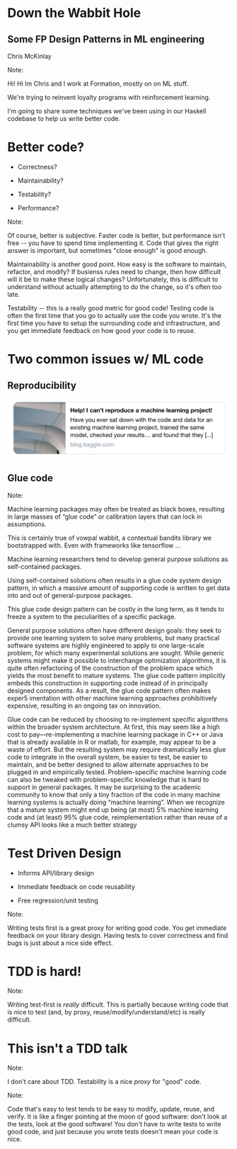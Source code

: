 # Down the Wabbit Hole

## Some FP Design Patterns in ML engineering

Chris McKinlay


Note:

Hi! Hi Im Chris and I work at Formation, mostly on on ML stuff. 

We're trying to reinvent loyalty programs with reinforcement learning.

I'm going to share some techniques we've been using in our Haskell codebase to help us write better code.


# Better code?

* Correctness?
<!-- .element: class="fragment" -->
* Maintainability?
<!-- .element: class="fragment" -->
* Testability?
<!-- .element: class="fragment" -->
* Performance?
<!-- .element: class="fragment" -->

Note:

Of course, better is subjective. Faster code is better, but performance isn't
free -- you have to spend time implementing it.  Code that gives the right
answer is important, but sometimes "close enough" is good enough.

Maintainability is another good point. How easy is the software to maintain,
refactor, and modify? If busienss rules need to change, then how difficult will
it be to make these logical changes? Unfortunately, this is difficult to
understand without actually attempting to do the change, so it's often too
late.

Testability -- this is a really good metric for good code!
Testing code is often the first time that you go to actually use the code you wrote.
It's the first time you have to setup the surrounding code and infrastructure, and you get immediate feedback on how good your code is to reuse.


# Two common issues w/ ML code
## Reproducibility
![](kaggle-ML.png) <!-- .element: id="plain" -->

## Glue code
<!-- .element: class="fragment" -->

Note:

Machine learning packages may often be treated as black boxes, resulting in large masses of “glue code” or calibration layers that can lock in assumptions.

This is certainly true of vowpal wabbit, a contextual bandits library we bootstrapped with. Even with frameworks like tensorflow ...

Machine learning researchers tend to develop general purpose solutions as self-contained packages.


Using self-contained solutions often results in a glue code system design pattern, in which a massive amount of supporting code is written to get data into and out of general-purpose packages.

This glue code design pattern can be costly in the long term, as it tends to freeze a system to the
peculiarities of a specific package. 

General purpose solutions often have different design goals: they seek to provide one learning system to solve many problems, but many practical software systems are highly engineered to apply to one large-scale problem, for which many experimental solutions
are sought. While generic systems might make it possible to interchange optimization algorithms,
it is quite often refactoring of the construction of the problem space which yields the most benefit
to mature systems. The glue code pattern implicitly embeds this construction in supporting code
instead of in principally designed components. As a result, the glue code pattern often makes exper5
imentation with other machine learning approaches prohibitively expensive, resulting in an ongoing
tax on innovation.


Glue code can be reduced by choosing to re-implement specific algorithms within the broader system
architecture. At first, this may seem like a high cost to pay—re-implementing a machine learning
package in C++ or Java that is already available in R or matlab, for example, may appear to be
a waste of effort. But the resulting system may require dramatically less glue code to integrate in
the overall system, be easier to test, be easier to maintain, and be better designed to allow alternate
approaches to be plugged in and empirically tested. Problem-specific machine learning code can
also be tweaked with problem-specific knowledge that is hard to support in general packages.
It may be surprising to the academic community to know that only a tiny fraction of the code in
many machine learning systems is actually doing “machine learning”. When we recognize that a
mature system might end up being (at most) 5% machine learning code and (at least) 95% glue code,
reimplementation rather than reuse of a clumsy API looks like a much better strategy


# Test Driven Design

* Informs API/library design
<!-- .element: class="fragment" -->
* Immediate feedback on code reusability
<!-- .element: class="fragment" -->
* Free regression/unit testing
<!-- .element: class="fragment" -->

Note:

Writing tests first is a great proxy for writing good code.
You get immediate feedback on your library design.
Having tests to cover correctness and find bugs is just about a nice side effect. 


# TDD is hard!

Note:

Writing test-first is *really* difficult.
This is partially because writing code that is nice to test (and, by proxy, reuse/modify/understand/etc) is really difficult.


# This isn't a TDD talk

Note:

I don't care about TDD. Testability is a nice *proxy* for "good" code.


<!-- .slide: data-background="finger-moon.jpg" -->
Note:

Code that's easy to test tends to be easy to modify, update, reuse, and verify.
It is like a finger pointing at the moon of good software: don't look at the
tests, look at the good software! You don't have to write tests to write good
code, and just because you wrote tests doesn't mean your code is nice.
